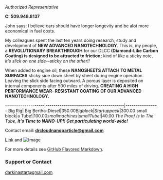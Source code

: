 *Authorized Representative*

**C:  509.948.8137**

John says:
  I believe cars should have longer longevity and be alot more economical in fuel costs.

  My colleagues spent the last ten years doing research, study and development of **NEW ADVANCED NANOTECHNOLOGY**.
This is, my people, a **REVOLUTIONARY BREAKTHROUGH** for our DLCC **(Diamond-Like Carbon Coating) is designed to 
be attracted to friction;** kind of like a sticky note, *it's slick on one side--sticky on the other!!*

  When added to engine oil, these **NANOSHEETS ATTACH TO METAL SURFACES** sticky side down sheet by sheet during engine operation.
Leaving the slick side facing outward. A porous layer is deposited on internal components after 500 miles of driving.
**CREATING A HIGH PERFORMANCE WEAR- RESISTANT COATING OF OUR ADVANCED NANOTECHNOLOGY.**

--------------------|----------------------------------------|-----------------
Big Rig| Big Bertha-Diesel|$350.00
Big block|Startup pack|$300.00
small block|a Tube!|$100.00
small machines|small Tube!|$40.00
*The Proof Is In The Tube, **It's Time to NANO-UP!! Get particulating world-wide!***

Contact email:  **drcloudnanoparticle@gmail.com**

[Link](url) and ![Image](src)

For more details see [GitHub Flavored Markdown](https://guides.github.com/features/mastering-markdown/).

### Support or Contact
darkinastar@gmail.com
